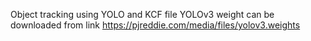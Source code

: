 
Object tracking using YOLO and KCF 
file YOLOv3 weight can be downloaded from link https://pjreddie.com/media/files/yolov3.weights
